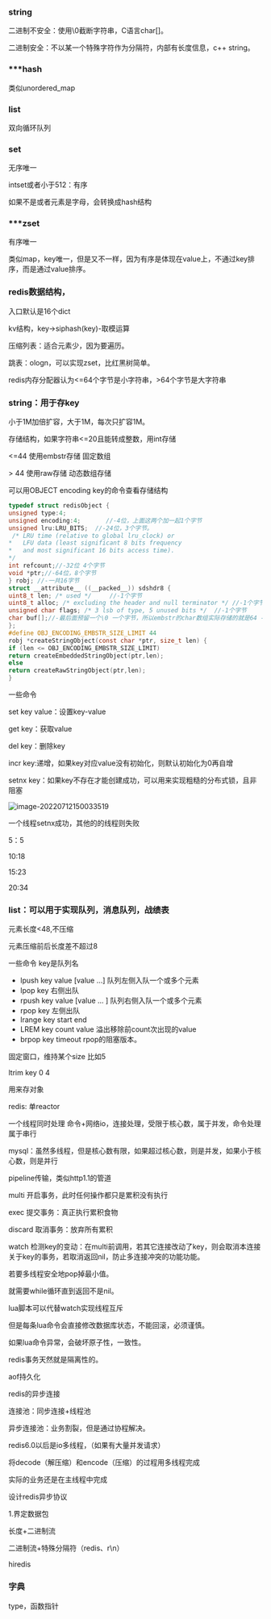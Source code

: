 ### string

二进制不安全：使用\0截断字符串，C语言char[]。

二进制安全：不以某一个特殊字符作为分隔符，内部有长度信息，c++ string。



### ***hash

类似unordered_map



### list

双向循环队列



### set

无序唯一

intset或者小于512：有序

如果不是或者元素是字母，会转换成hash结构



### ***zset

 有序唯一

类似map，key唯一，但是又不一样，因为有序是体现在value上，不通过key排序，而是通过value排序。



### redis数据结构，

入口默认是16个dict

kv结构，key->siphash(key)-取模运算



压缩列表：适合元素少，因为要遍历。

跳表：ologn，可以实现zset，比红黑树简单。



redis内存分配器认为<=64个字节是小字符串，>64个字节是大字符串



### string：用于存key

小于1M加倍扩容，大于1M，每次只扩容1M。

存储结构，如果字符串<=20且能转成整数，用int存储

<=44 使用embstr存储  固定数组

\> 44  使用raw存储   动态数组存储

可以用OBJECT encoding key的命令查看存储结构



```C
typedef struct redisObject {
unsigned type:4;        
unsigned encoding:4;       //-4位，上面这两个加一起1个字节
unsigned lru:LRU_BITS;  //-24位，3个字节。 
 /* LRU time (relative to global lru_clock) or
*   LFU data (least significant 8 bits frequency
*   and most significant 16 bits access time).
*/
int refcount;//-32位 4个字节
void *ptr;//-64位，8个字节
} robj; //-一共16字节
struct __attribute__ ((__packed__)) sdshdr8 {
uint8_t len; /* used */     //-1个字节
uint8_t alloc; /* excluding the header and null terminator */ //-1个字节
unsigned char flags; /* 3 lsb of type, 5 unused bits */  //-1个字节
char buf[];//-最后面预留一个\0 一个字节，所以embstr的char数组实际存储的就是64 - 16 - 3 - 1=44个字节
};
#define OBJ_ENCODING_EMBSTR_SIZE_LIMIT 44
robj *createStringObject(const char *ptr, size_t len) {
if (len <= OBJ_ENCODING_EMBSTR_SIZE_LIMIT)
return createEmbeddedStringObject(ptr,len);
else
return createRawStringObject(ptr,len);
}
```







一些命令

set key value：设置key-value

get key：获取value

del key：删除key

incr key:递增，如果key对应value没有初始化，则默认初始化为0再自增

setnx key：如果key不存在才能创建成功，可以用来实现粗糙的分布式锁，且非阻塞

![image-20220712150033519](C:\Users\37412\AppData\Roaming\Typora\typora-user-images\image-20220712150033519.png)

一个线程setnx成功，其他的的线程则失败

5：5

10:18

15:23

20:34



### list：可以用于实现队列，消息队列，战绩表

元素长度<48,不压缩

元素压缩前后长度差不超过8

一些命令 key是队列名

- lpush key value [value ...]   队列左侧入队一个或多个元素
- lpop key 右侧出队
- rpush key value [value ... ]  队列右侧入队一个或多个元素
- rpop key 左侧出队
- lrange key start end
- LREM key count value  溢出移除前count次出现的value
- brpop key timeout        rpop的阻塞版本。



固定窗口，维持某个size 比如5

ltrim key 0 4

用来存对象





redis: 单reactor

一个线程同时处理 命令+网络io，连接处理，受限于核心数，属于并发，命令处理属于串行

mysql：虽然多线程，但是核心数有限，如果超过核心数，则是并发，如果小于核心数，则是并行





pipeline传输，类似http1.1的管道



multi 开启事务，此时任何操作都只是累积没有执行

exec 提交事务：真正执行累积食物

discard 取消事务：放弃所有累积

watch 检测key的变动：在multi前调用，若其它连接改动了key，则会取消本连接关于key的事务，若取消返回nil，防止多连接冲突的功能功能。

若要多线程安全地pop掉最小值。

就需要while循环直到返回不是nil。





lua脚本可以代替watch实现线程互斥

但是每条lua命令会直接修改数据库状态，不能回滚，必须谨慎。

如果lua命令异常，会破坏原子性，一致性。

redis事务天然就是隔离性的。

aof持久化



redis的异步连接

连接池：同步连接+线程池



异步连接池：业务割裂，但是通过协程解决。



redis6.0以后是io多线程，（如果有大量并发请求）

将decode（解压缩）和encode（压缩）的过程用多线程完成

实际的业务还是在主线程中完成





设计redis异步协议

1.界定数据包

长度+二进制流

二进制流+特殊分隔符（redis、r\n）



hiredis



### 字典

type，函数指针

 





 





















